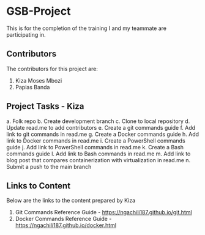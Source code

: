 # GSB-Project
This is for the completion of the training I and my teammate are participating in.
## Contributors
The contributors for this project are:
1. Kiza Moses Mbozi
2. Papias Banda

## Project Tasks - Kiza
a.	Folk repo
b.	Create development branch
c.	Clone to local repository
d.	Update read.me to add contributors
e.	Create a git commands guide
f.	Add link to git commands in read.me
g.	Create a Docker commands guide
h.	Add link to Docker commands in read.me
i.	Create a PowerShell commands guide
j.	Add link to PowerShell commands in read.me
k.	Create a Bash commands guide
l.	Add link to Bash commands in read.me
m.	Add link to blog post that compares containerization with virtualization in read.me 
n.	Submit a push to the main branch

## Links to Content
Below are the links to the content prepared by Kiza
1. Git Commands Reference Guide - https://ngachili187.github.io/git.html
2. Docker Commands Reference Guide - https://ngachili187.github.io/docker.html


